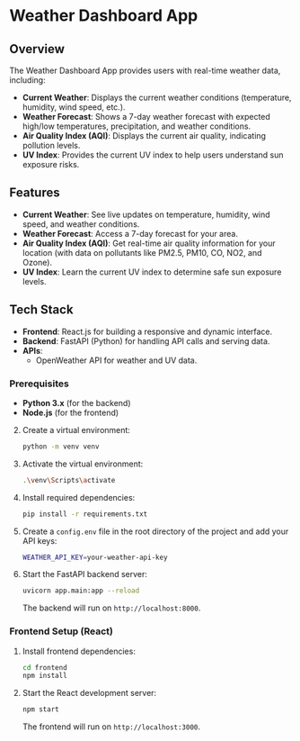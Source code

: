 # Weather Dashboard App

## Overview

The Weather Dashboard App provides users with real-time weather data, including:

- **Current Weather**: Displays the current weather conditions (temperature, humidity, wind speed, etc.).
- **Weather Forecast**: Shows a 7-day weather forecast with expected high/low temperatures, precipitation, and weather conditions.
- **Air Quality Index (AQI)**: Displays the current air quality, indicating pollution levels.
- **UV Index**: Provides the current UV index to help users understand sun exposure risks.

## Features

- **Current Weather**: See live updates on temperature, humidity, wind speed, and weather conditions.
- **Weather Forecast**: Access a 7-day forecast for your area.
- **Air Quality Index (AQI)**: Get real-time air quality information for your location (with data on pollutants like PM2.5, PM10, CO, NO2, and Ozone).
- **UV Index**: Learn the current UV index to determine safe sun exposure levels.

## Tech Stack

- **Frontend**: React.js for building a responsive and dynamic interface.
- **Backend**: FastAPI (Python) for handling API calls and serving data.
- **APIs**: 
  - OpenWeather API for weather and UV data.
### Prerequisites

- **Python 3.x** (for the backend)
- **Node.js** (for the frontend)

2. Create a virtual environment:
    ```bash
    python -m venv venv
    ```

3. Activate the virtual environment:
     ```bash
     .\venv\Scripts\activate
     ```
4. Install required dependencies:
    ```bash
    pip install -r requirements.txt
    ```

5. Create a `config.env` file in the root directory of the project and add your API keys:
    ```bash
    WEATHER_API_KEY=your-weather-api-key
    ```

6. Start the FastAPI backend server:
    ```bash
    uvicorn app.main:app --reload
    ```

   The backend will run on `http://localhost:8000`.

### Frontend Setup (React)

1. Install frontend dependencies:
    ```bash
    cd frontend
    npm install
    ```

3. Start the React development server:
    ```bash
    npm start
    ```

   The frontend will run on `http://localhost:3000`.